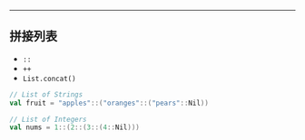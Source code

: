 ---
## 拼接列表
  - `::`
  - `++`
  - `List.concat()`
  
 ```scala
 // List of Strings
 val fruit = "apples"::("oranges"::("pears"::Nil))
 
 // List of Integers
 val nums = 1::(2::(3::(4::Nil)))
 ```

```scala
```
```scala
```
```scala
```
```scala
```
```scala
```
```scala
```
```scala
```
```scala
```
